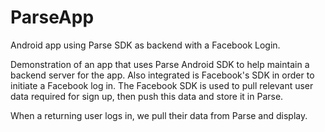 # ParseApp
Android app using Parse SDK as backend with a Facebook Login.

Demonstration of an app that uses Parse Android SDK to help maintain a backend server 
for the app. Also integrated is Facebook's SDK in order to initiate a Facebook log in.
The Facebook SDK is used to pull relevant user data required for sign up, then push
this data and store it in Parse. 

When a returning user logs in, we pull their data
from Parse and display.
